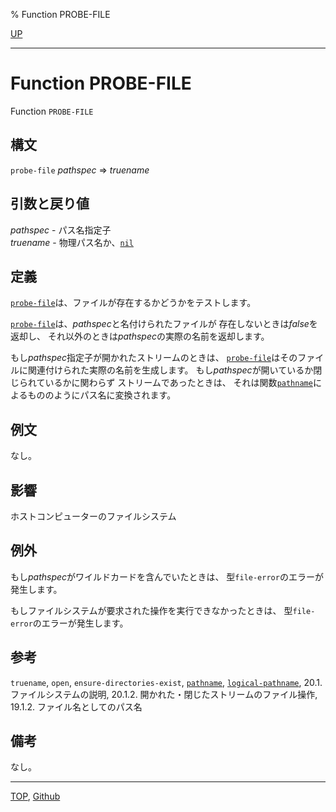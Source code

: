 % Function PROBE-FILE

[UP](20.2.html)  

---

# Function **PROBE-FILE**


Function `PROBE-FILE`


## 構文

`probe-file` *pathspec* => *truename*


## 引数と戻り値

*pathspec* - パス名指定子  
*truename* - 物理パス名か、[`nil`](5.3.nil-variable.html)


## 定義

[`probe-file`](20.2.probe-file.html)は、ファイルが存在するかどうかをテストします。

[`probe-file`](20.2.probe-file.html)は、*pathspec*と名付けられたファイルが
存在しないときは*false*を返却し、
それ以外のときは*pathspec*の実際の名前を返却します。

もし*pathspec*指定子が開かれたストリームのときは、
[`probe-file`](20.2.probe-file.html)はそのファイルに関連付けられた実際の名前を生成します。
もし*pathspec*が開いているか閉じられているかに関わらず
ストリームであったときは、
それは関数[`pathname`](19.4.pathname-function.html)によるもののようにパス名に変換されます。


## 例文

なし。


## 影響

ホストコンピューターのファイルシステム


## 例外

もし*pathspec*がワイルドカードを含んでいたときは、
型`file-error`のエラーが発生します。

もしファイルシステムが要求された操作を実行できなかったときは、
型`file-error`のエラーが発生します。


## 参考

`truename`,
`open`,
`ensure-directories-exist`,
[`pathname`](19.4.pathname-system-class.html),
[`logical-pathname`](19.4.logical-pathname-system-class.html),
20.1. ファイルシステムの説明,
20.1.2. 開かれた・閉じたストリームのファイル操作,
19.1.2. ファイル名としてのパス名


## 備考

なし。


---
[TOP](index.html),  [Github](https://github.com/nptcl/npt-japanese)

